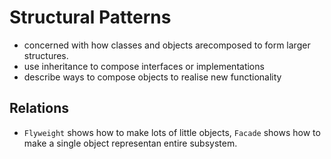 # Structural Patterns

- concerned with how classes and objects arecomposed to form larger structures.
- use inheritance to compose interfaces or implementations
- describe ways to compose objects to realise new functionality

## Relations

- `Flyweight` shows how to make lots of little objects, `Facade` shows how to make a single object representan entire subsystem.


